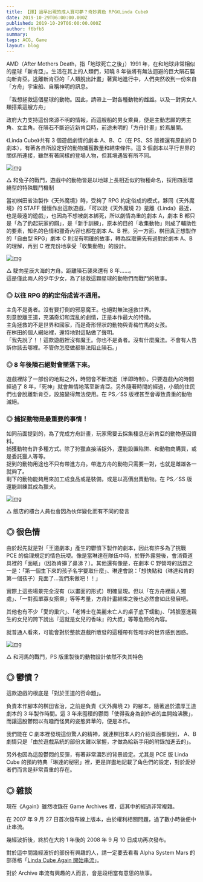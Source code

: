 ```yaml
---
title: 【譯】過早出現的成人寶可夢？奇妙異色 RPG《Linda Cube》
date: 2019-10-29T06:00:00.000Z
published: 2019-10-29T06:00:00.000Z
author: f6bfb5
summary:
tags: ACG, Game
layout: blog
---
```


AMD（After Mothers Death，指「地球死亡之後」）1991 年，在和地球非常相似的星球「新肯亞」。生活在其上的人類們，知曉 8 年後將有無法迴避的巨大隕石襲向新肯亞。逃離新肯亞的「人類脫出計畫」著實地進行中，人們突然收到一份來自「方舟」宇宙船、自稱神明的訊息。

「我想拯救這個星球的動物。因此，請帶上一對各種動物的雌雄。以及一對男女人類搭乘這艘方舟」

政府大力支持這份來源不明的情報，而這艘船的男女乘員，便是主動志願的男主角、女主角。在隕石不斷迫近新肯亞時，前途未明的「方舟計畫」於焉展開。

《Linda Cube》共有 3 個遊戲劇情的劇本 A、B、C（在 PS、SS 版裡還有原創的 D 劇本），有著各自所設定好的動物捕獲數量和結束條件。這 3 個劇本以平行世界的關係所連接，雖然有著同樣的登場人物，但其境遇皆有所不同。

[![img](https://i.imgur.com/o3TCizR.png)](https://i.imgur.com/o3TCizR.png)

△ 和兔子的戰鬥，遊戲中的動物皆是以地球上長相近似的物種命名，採用四面環繞型的特殊戰鬥機制

當初桝田省治製作《天外魔境》時，受夠了 RPG 約定俗成的模式，夥同《天外魔境》的 STAFF 慢慢作出這款遊戲，「可以說《天外魔境 2》是離《Linda》最近，也是最遠的遊戲」，也因為不想被劇本綁死，所以劇情為重的劇本 A，劇本 B 都只是「為了釣起玩家的餌」，是「新手訓練」，原本的目的「收集動物」則成了輔助性的要素，知名的色情和獵奇內容也都在劇本 A、B 裡。另一方面，桝田真正想製作的「自由型 RPG」劇本 C 則沒有明確的故事，轉為採取需先有過對於劇本 A、B 的理解，再到 C 裡充份地享受「收集動物」的設計。

[![img](https://i.imgur.com/ApgFAfO.jpg)](https://i.imgur.com/ApgFAfO.jpg)

△ 駛向星辰大海的方舟。距離隕石襲來還有 8 年……。
<br/>這是僅此兩人的少年少女，為了拯救這顆星球的動物們而戰鬥的故事。

### ◎ 以往 RPG 的約定俗成皆不通用。

主角不是勇者。沒有要打倒的邪惡魔王。也絕對無法拯救世界。
<br/>刻意脫離王道，充滿奇幻和混亂的劇情，正是本作最大的特徵。
<br/>主角拯救的不是世界和國家，而是奇形怪狀的動物與青梅竹馬的女孩。
<br/>在桝田的個人網站裡，還特地對這點做了聲明。
<br/>「我先說了！！這款遊戲裡沒有魔王。你也不是勇者。沒有什麼魔法。不會有人告訴你該去哪裡。不管你怎麼做都無法阻止隕石。」

### ◎ 8 年後隕石絕對會墜落下來。

遊戲裡除了一部份的地點之外，時間會不斷流逝（半即時制）。只要遊戲內的時間經過了 8 年，「死神」就會無情地落至新肯亞。另外隨著時間的經過，小鎮的住民們也會脫離新肯亞，設施變得無法使用。在 PS／SS 版裡甚至會導致貴重的動物滅絕。

### ◎ 捕捉動物是最重要的事情！

如同前面提到的，為了完成方舟計畫，玩家需要去採集棲息在新肯亞的動物基因資料。
<br/>捕獲動物有許多種方式。除了狩獵直接活捉外，還能設置陷阱、和動物商購買，或是委託獵人等等。
<br/>捉到的動物用途也不只有帶進方舟。帶進方舟的動物只需要一對，也就是雌雄各一就夠了。
<br/>剩下的動物能夠用來加工成食品或是裝備，或是以高價出賣動物。在 PS／SS 版還能訓練其成為獵犬。

[![img](https://i.imgur.com/oSD112X.jpg)](https://i.imgur.com/oSD112X.jpg)

△ 飯店的櫃台人員也會因為伙伴變化而有不同的發言

## ◎ 很色情

由於起先就是對「王道劇本」產生的鬱憤下製作的劇本，因此有許多為了挑戰 PCE 的倫理規定的情色玩哽。像是當琳達在隊伍中時，於野外露營後，會消費道具裡的「面紙」（因為肯擤了鼻涕？）。其他還有像是，在劇本 C 野營時的話題之一是：「第一個生下來的孩子名字要取什麼」、琳達會說：「想快點和（琳達和肯的第一個孩子）見面了…我們來做吧！！」

實際上這些場景完全沒有（以畫面的形式）明確呈現。但以「在方舟裡兩人獨處」、「一對孤單寡女搭乘」等等考量，方舟計畫結束之後也必然會如此發展吧。

其他也有不少「愛的巢穴」、「老博士在美麗未亡人的桌子底下蠕動」、「將臉塞進親生的女兒的跨下說出『這就是女兒的香味』的大叔」等等危險的內容。

就普通人看來，可能會對於整款遊戲所散發的這種帶有性暗示的世界感到困惑。

[![img](https://i.imgur.com/WpYoQAk.png)](https://i.imgur.com/WpYoQAk.png)

△ 和河馬的戰鬥，PS 版重製後的動物設計依然不失其特色

## ◎ 鬱憤？

這款遊戲的根底是「對於王道的否命題」。

負責本作腳本的桝田省治，之前是負責《天外魔境 2》的腳本，隨著過於濃厚王道劇本的 3 年製作時間。這 3 年來囤積的鬱悶「使得我身為創作者的血開始沸騰」，而讓這股鬱悶以有趣而怪異的姿態昇華的，便是本作。

我們能在 C 劇本裡發現這份驚人的精神，就連桝田本人的介紹頁面都說到， A、B 劇情只是「由於遊戲系統的部份太難以掌握，才做為給新手用的附錄加進去的」。

另外也因為這股鬱悶的反彈，有著非常濃烈的背景設定。尤其是 PCE 版 Linda Cube 的預約特典「琳達的秘密」裡，更是詳盡地記載了角色們的設定，對於愛好者們而言是非常貴重的存在。

## ◎ 雜談

現在《Again》雖然收錄在 Game Archives 裡，這其中的經過非常複雜。

在 2007 年 9 月 27 日首次發布線上版本，由於權利相關問題，過了數小時後便中止串流。

幾經波折後，終於在大約 1 年後的 2008 年 9 月 10 日成功再次發布。

對於這中間幾經波折的部份有興趣的人，請一定要去看看 Alpha System Mars 的部落格「[Linda Cube Again 開始串流](http://www.alfasystem.net/a_m/diary.cgi?date=20080911)」。

對於 Archive 串流有興趣的人而言，會是段相當有意思的故事。
